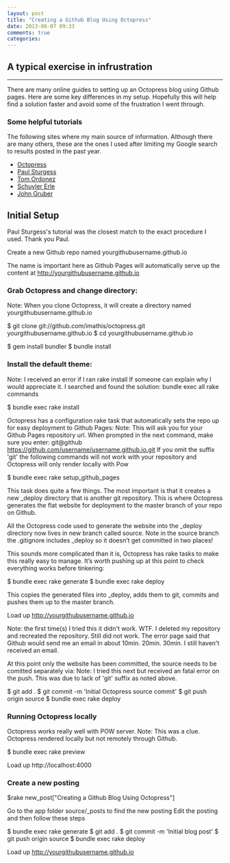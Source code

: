 ```yaml
---
layout: post
title: "Creating a Github Blog Using Octopress"
date: 2013-06-07 09:33
comments: true
categories:
---
```


A typical exercise in infrustration
---------------------
---------------------
There are many online guides to setting up an Octopress blog using Github pages.
Here are some key differences in my setup. Hopefully this will help find a solution faster and  avoid some of the frustration I went through.

### Some helpful tutorials
The following sites where my main source of information. Although there are many others, these are the ones I used after limiting my Google search
to results posted in the past year.

<ul>
    <li><a href="http://octopress.org/docs/setup/" title="Octopress">Octopress</a></li>
    <li><a href="http://paulsturgess.co.uk/blog/2013/04/24/hello-octopress-and-github-pages/" title="Paul Sturgess">Paul Sturgess</a></li>
    <li><a href="http://www.tomordonez.com/blog/2012/06/04/creating-a-github-blog-using-octopress/" title="Tom Ordonez">Tom Ordonez</a></li>
    <li><a href="http://schuyler.info/blog/how-to-setup-a-new-octopress-blog-on-github-pages.html" title="Schuyler Erle">Schuyler Erle</a></li>
    <li><a href="http://daringfireball.net/projects/markdown/basics" title="John Gruber">John Gruber</a></li>
</ul>

Initial Setup
---------------------
Paul Sturgess's tutorial was the closest match to the exact procedure I used. Thank you Paul.

Create a new Github repo named yourgithubusername.github.io

The name is important here as Github Pages will automatically serve up the content at http://yourgithubusername.github.io

### Grab Octopress and change directory:
Note: When you clone Octopress, it will create a directory named yourgithubusername.github.io

$ git clone git://github.com/imathis/octopress.git yourgithubusername.github.io
$ cd yourgithubusername.github.io

$ gem install bundler
$ bundle install

### Install the default theme:
Note: I received an error if I ran rake install
If someone can explain why I would appreciate it. I searched and found the solution: bundle exec all rake commands

$ bundle exec rake install

Octopress has a configuration rake task that automatically sets the repo up for easy deployment to Github Pages:
Note: This will ask you for your Github Pages repository url.
When prompted in the next command, make sure you enter: git@github https://github.com/username/username.github.io.git
If you omit the suffix 'git' the following commands will not work with your repository and Octopress will only render locally with Pow

$ bundle exec rake setup_github_pages

This task does quite a few things. The most important is that it creates a new _deploy directory that is another git repository. This is where Octopress generates the flat website for deployment to the master branch of your repo on Github.

All the Octopress code used to generate the website into the _deploy directory now lives in new branch called source. Note in the source branch the .gitignore includes _deploy so it doesn’t get committed in two places!

This sounds more complicated than it is, Octopress has rake tasks to make this really easy to manage. It’s worth pushing up at this point to check everything works before tinkering:

$ bundle exec rake generate
$ bundle exec rake deploy

This copies the generated files into _deploy, adds them to git, commits and pushes them up to the master branch.

Load up http://yourgithubusername.github.io

Note: the first time(s) I tried this it didn't work. WTF. I deleted my repository and recreated the repository. Still did not work.
The error page said that Github would send me an email in about 10min. 20min. 30min. I still haven't received an email.

At this point only the website has been committed, the source needs to be comitted separately via:
Note: I tried this next but received an fatal error on the push. This was due to lack of 'git' suffix as noted above.

$ git add .
$ git commit -m 'Initial Octopress source commit'
$ git push origin source
$ bundle exec rake deploy

### Running Octopress locally
Octopress works really well with POW server.
Note: This was a clue. Octopress rendered locally but not remotely through Github.

$ bundle exec rake preview

Load up http://localhost:4000

### Create a new posting
$rake new_post["Creating a Github Blog Using Octopress"]

Go to the app folder source/_posts to find the new posting
Edit the posting and then follow these steps

$ bundle exec rake generate
$ git add .
$ git commit -m 'Initial blog post'
$ git push origin source
$ bundle exec rake deploy

Load up http://yourgithubusername.github.io
